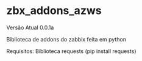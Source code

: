 # zbx_addons_azws

Versão Atual 0.0.1a

Biblioteca de addons do zabbix feita em python

Requisitos: Biblioteca requests (pip install requests)
